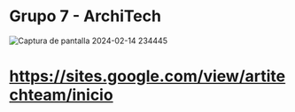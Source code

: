 # Grupo 7 - ArchiTech		

![Captura de pantalla 2024-02-14 234445](https://github.com/Fitman22/ArchiTech/assets/124414206/9468dd40-597f-4d19-8d31-6fcf8fc518c1)
   

# https://sites.google.com/view/artitechteam/inicio
